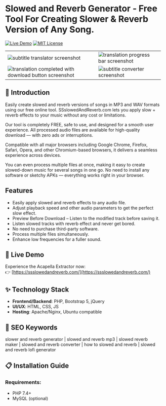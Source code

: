 # Slowed and Reverb Generator - Free Tool For Creating Slower & Reverb Version of Any Song.

[![Live Demo](https://img.shields.io/badge/Demo-Live%20Demo-brightgreen)](https:/ssslowedandreverb.com/)
[![MIT License](https://img.shields.io/github/license/spotdl/spotify-downloader?color=44CC11&style=flat-square)](https://github.com/vijaykrpp/slowed-and-reverb-generator/blob/main/LICENSE)

<table><tr><td> <img src="https://img001.prntscr.com/file/img001/rvMIzxkhSbCcuca7ntPWhw.png" alt="subtitle translator screenshot"></td><td><img src="https://img001.prntscr.com/file/img001/PpF0mtOLT9KDqCT69RVcSA.png" alt="translation progress bar screenshot"></td></tr>
<tr><td> <img src="https://img001.prntscr.com/file/img001/NYOuEiduRUqRgKSu_uLs_w.png" alt="translation completed with download button screenshot"></td><td><img src="https://img001.prntscr.com/file/img001/gFjVkLkyRve38F2vVngtWg.png" alt="subtitle converter screenshot"></td></tr>
</table>

## 🌟 Introduction

Easily create slowed and reverb versions of songs in MP3 and WAV formats using our free online tool. SSslowedAndReverb.com lets you apply slow + reverb effects to your music without any cost or limitations.

Our tool is completely FREE, safe to use, and designed for a smooth user experience. All processed audio files are available for high-quality download — with zero ads or interruptions.

Compatible with all major browsers including Google Chrome, Firefox, Safari, Opera, and other Chromium-based browsers, it delivers a seamless experience across devices.

You can even process multiple files at once, making it easy to create slowed-down music for several songs in one go. No need to install any software or sketchy APKs — everything works right in your browser.

## Features

- Easily apply slowed and reverb effects to any audio file.
- Adjust playback speed and other audio parameters to get the perfect slow effect.
- Preview Before Download – Listen to the modified track before saving it.
- Listen slowed tracks with reverb effect and never get bored.
- No need to purchase third-party software.
- Process multiple files simultaneously.
- Enhance low frequencies for a fuller sound.

## 🚀 Live Demo

Experience the Acapella Extractor now:  
👉 [https://ssslowedandreverb.com/](https://ssslowedandreverb.com/)

## ✨ Technology Stack

- **Frontend/Backend**: PHP, Bootstrap 5, jQuery
- **UI/UX**: HTML, CSS, JS
- **Hosting**: Apache/Nginx, Ubuntu compatible

## 📌 SEO Keywords

slower and reverb generator | slowed and reverb mp3 | slowed reverb maker | slowed and reverb converter | how to slowed and reverb | slowed and reverb lofi generator

## 📋 Installation Guide

### Requirements:
- PHP 7.4+
- MySQL (optional)
